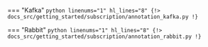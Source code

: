 === "Kafka"
    ```python linenums="1" hl_lines="8"
    {!> docs_src/getting_started/subscription/annotation_kafka.py !}
    ```

=== "Rabbit"
    ```python linenums="1" hl_lines="8"
    {!> docs_src/getting_started/subscription/annotation_rabbit.py !}
    ```
